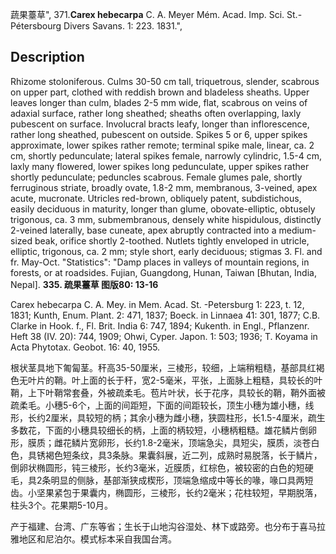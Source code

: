 蔬果薹草",
371.**Carex hebecarpa** C. A. Meyer Mém. Acad. Imp. Sci. St.-Pétersbourg Divers Savans. 1: 223. 1831.",

## Description
Rhizome stoloniferous. Culms 30-50 cm tall, triquetrous, slender, scabrous on upper part, clothed with reddish brown and bladeless sheaths. Upper leaves longer than culm, blades 2-5 mm wide, flat, scabrous on veins of adaxial surface, rather long sheathed; sheaths often overlapping, laxly pubescent on surface. Involucral bracts leafy, longer than inflorescence, rather long sheathed, pubescent on outside. Spikes 5 or 6, upper spikes approximate, lower spikes rather remote; terminal spike male, linear, ca. 2 cm, shortly pedunculate; lateral spikes female, narrowly cylindric, 1.5-4 cm, laxly many flowered, lower spikes long pedunculate, upper spikes rather shortly pedunculate; peduncles scabrous. Female glumes pale, shortly ferruginous striate, broadly ovate, 1.8-2 mm, membranous, 3-veined, apex acute, mucronate. Utricles red-brown, obliquely patent, subdistichous, easily deciduous in maturity, longer than glume, obovate-elliptic, obtusely trigonous, ca. 3 mm, submembranous, densely white hispidulous, distinctly 2-veined laterally, base cuneate, apex abruptly contracted into a medium-sized beak, orifice shortly 2-toothed. Nutlets tightly enveloped in utricle, elliptic, trigonous, ca. 2 mm; style short, early deciduous; stigmas 3. Fl. and fr. May-Oct.
  "Statistics": "Damp places in valleys of mountain regions, in forests, or at roadsides. Fujian, Guangdong, Hunan, Taiwan [Bhutan, India, Nepal].
**335. 疏果薹草 图版80: 13-16**

Carex hebecarpa C. A. Mey. in Mem. Acad. St. -Petersburg 1: 223, t. 12, 1831; Kunth, Enum. Plant. 2: 471, 1837; Boeck. in Linnaea 41: 301, 1877; C.B. Clarke in Hook. f., Fl. Brit. India 6: 747, 1894; Kukenth. in Engl., Pflanzenr. Heft 38 (IV. 20): 744, 1909; Ohwi, Cyper. Japon. 1: 503; 1936; T. Koyama in Acta Phytotax. Geobot. 16: 40, 1955.

根状茎具地下匍匐茎。秆高35-50厘米，三棱形，较细，上端稍粗糙，基部具红褐色无叶片的鞘。叶上面的长于秆，宽2-5毫米，平张，上面脉上粗糙，具较长的叶鞘，上下叶鞘常套叠，外被疏柔毛。苞片叶状，长于花序，具较长的鞘，鞘外面被疏柔毛。小穗5-6个，上面的间距短，下面的间距较长，顶生小穗为雄小穗，线形，长约2厘米，具较短的柄；其余小穗为雌小穗，狭圆柱形，长1.5-4厘米，疏生多数花，下面的小穗具较细长的柄，上面的柄较短，小穗柄粗糙。雄花鳞片倒卵形，膜质；雌花鳞片宽卵形，长约1.8-2毫米，顶端急尖，具短尖，膜质，淡苍白色，具锈褐色短条纹，具3条脉。果囊斜展，近二列，成熟时易脱落，长于鳞片，倒卵状椭圆形，钝三棱形，长约3毫米，近膜质，红棕色，被较密的白色的短硬毛，具2条明显的侧脉，基部渐狭成楔形，顶端急缩成中等长的喙，喙口具两短齿。小坚果紧包于果囊内，椭圆形，三棱形，长约2毫米；花柱较短，早期脱落，柱头3个。花果期5-10月。

产于福建、台湾、广东等省；生长于山地沟谷湿处、林下或路旁。也分布于喜马拉雅地区和尼泊尔。模式标本采自我国台湾。
